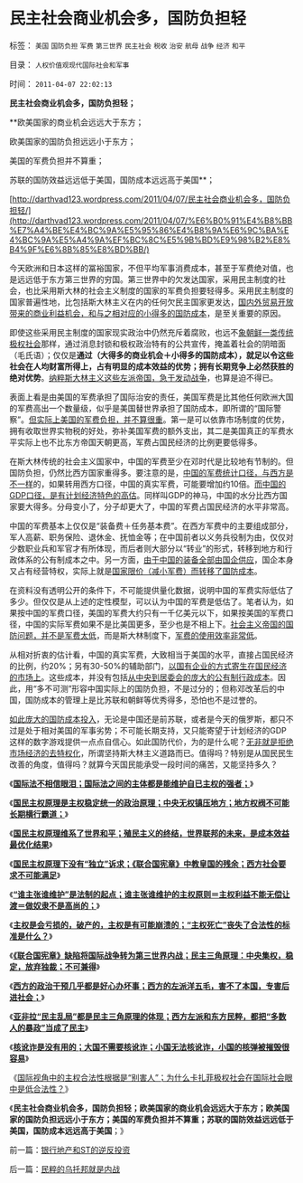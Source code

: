 # 民主社会商业机会多，国防负担轻

标签： `美国` `国防负担` `军费` `第三世界` `民主社会` `税收` `治安` `航母` `战争` `经济` `和平` 

目录： `人权价值观现代国际社会和军事`

时间： `2011-04-07 22:02:13`

**民主社会商业机会多，国防负担轻；**

**欧美国家的商业机会远远大于东方；

欧美国家的国防负担远远小于东方；

美国的军费负担并不算重；

苏联的国防效益远远低于美国，国防成本远远高于美国**；

[http://darthvad123.wordpress.com/2011/04/07/民主社会商业机会多，国防负担轻/](http://darthvad123.wordpress.com/2011/04/07/%E6%B0%91%E4%B8%BB%E7%A4%BE%E4%BC%9A%E5%95%86%E4%B8%9A%E6%9C%BA%E4%BC%9A%E5%A4%9A%EF%BC%8C%E5%9B%BD%E9%98%B2%E8%B4%9F%E6%8B%85%E8%BD%BB/)

今天欧洲和日本这样的冨裕国家，不但平均军事消费成本，甚至于军费绝对值，也是远远低于东方第三世界的穷国。第三世界中的欠发达国家，采用民主制度的社会，也比采用斯大林的社会主义制度的国家的军费负担要轻得多。采用民主制度的国家普遍性地，比包括斯大林主义在内的任何欠民主国家更发达，[国内外贸易开放带来的商业利益机会，和与之相对应的小得多的国防成本](../../../2011/3/5/交换创造和平，生产制造战争.md)，是至关重要的原因。

即使这些采用民主制度的国家现实政治中仍然充斥着腐败，也远不[象朝鲜一类传统极权社会](../../../2009/7/27/可爱右派越辩越黑.md)那样，通过消息封锁和极权政治特有的公共宣传，掩盖着社会的阴暗面（毛氏语）；仅仅是**通过（大得多的商业机会＋小得多的国防成本），就足以令这些社会在人均财富所得上，占有明显的成本效益的优势；拥有长期竞争上必然获胜的绝对优势**。[纳粹斯大林主义这些左派帝国，急于发动战争](../../../2009/12/13/希特勒德国低效地浪费了百年市场经济的积累.md)，也算是迫不得已。

表面上看是由美国的军费承担了国际治安的责任，美国军费是比其他任何欧洲大国的军费高出一个数量级，似乎是美国替世界承担了国防成本，即所谓的“国际警察”。[但实际上美国的军费负担，并不算很重](../../../2011/1/6/美国是税收最轻赤字最小的国家.md)。第一是可以依靠市场制度的优势，拥有收取世界实物税的好处，弥补美国军费的额外支出，其二是美国真正的军费水平实际上也不比东方帝国天朝更高，军费占国民经济的比例更要低得多。

在斯大林传统的社会主义国家中，中国的军费至少在邓时代是比较地有节制的。但国防负担，仍然比西方国家重得多。要注意的是，[中国的军费统计口径，与西方是不一样](../../../2010/9/3/罗马高军费低津贴：真实的军费水平.md)的，如果转用西方口径，中国的真实军费，可能要增加约10倍。[而中国的GDP口径，是有计划经济特色的高估](../../../2010/4/23/外国的需求是需求，自已的需求不是需求.md)。同样叫GDP的神马，中国的水分比西方国家要大得多。分母变小了，分子却更大了，中国的军费占国民经济的水平非常高。

中国的军费基本上仅仅是“装备费＋任务基本费”。在西方军费中的主要组成部分，军人高薪、职务保险、退休金、抚恤金等；在中国前者以义务兵役制为由，仅仅对少数职业兵和军官才有所体现，而后者则大部分以“转业”的形式，转移到地方和行政体系的公有制成本之中。另一方面，[由于中国的装备全部由国企供应](../../../2011/2/11/国企卖国非情愿，不得不卖国！.md)，国企本身又占有经营特权，实际上就是[国家限价（减小军费）而转移了国防成本](../../../2008/9/27/太空轨道上的面子工程.md)。

在资料没有透明公开的条件下，不可能提供量化数据，说明中国的军费实际低估了多少。但仅仅是从上述的定性模型，可以认为中国的军费是低估了。笔者认为，如果按中国的军费口径，美国的军费大约只有一千亿美元以下，如果按美国的军费口径，中国的实际军费如果不是比美国更多，至少也是不相上下。[社会主义帝国的国防问题，并不是军费太低](../../../2010/9/1/被军费压垮的罗马帝国;民族主义的经济政治动机.md)，而是斯大林制度下，[军费的使用效率非常低](../../../2009/12/24/战场生命汇率和国际贸易汇率等价关系.md)。

从相对折衷的估计看，中国的真实军费，大致相当于美国的水平，直接占国民经济的比例，约20%；另有30-50%的辅助部门，[以国有企业的方式寄生在国民经济的市场上](../../../2009/7/22/国企是否造大造强的内宅英雄.md)。这些成本，并没有包括[从中央到居委会的庞大的公有制行政成本](../../../2009/7/13/为什么减少行政成本就是增强国力.md)。因此，用“多不可测”形容中国实际上的国防负担，不是过分的；但称邓改革后的中国，国防成本的管理上是比苏联和朝鲜等优秀得多，恐怕也不是过誉的。

[如此庞大的国防成本投入](../../../2009/12/25/自力更生国防建设是小农意识历史经验.md)，无论是中国还是前苏联，或者是今天的俄罗斯，都只不过是处于相对美国的军事劣势；不可能长期支持，又只能寄望于计划经济的GDP这样的数字游戏提供一点点自信心。如此国防代价，为的是什么呢？[无非就是拒绝市场经济的去特权化](../../../2009/7/13/为什么减少行政成本就是增强国力.md)，所谓坚持斯大林主义道路而已。值得吗？特别是从国民民生改善的角度，值得吗？就算今天国民能承受一段时间的痛苦，又能坚持多久？

《[**国际法不相信眼泪；国际法之间的主体都是能维护自已主权的强者；**](../../../2011/4/2/国际法不相信眼泪，主权无弱者.md)》

《[**国民主权原理是主权稳定统一的政治原理；中央无权镇压地方；地方权阀不可能长期横行霸道；**](../../../2011/4/2/国民主权原理就是稳定的统一.md)》

《[**国民主权原理维系了世界和平；殖民主义的终结，世界联邦的未来，是成本效益最优化结果**](../../../2011/4/2/国民主权原理维系了世界和平.md)》

《[**国民主权原理下没有“独立”诉求；《联合国宪章》中教皇国的残余；西方社会要求不可能满足**](../../../2011/4/3/国民主权原理下没有“独立”诉求.md)》

《[**“谁主张谁维护”是法制的起点；谁主张谁维护的主权原则＝主权利益不能无偿让渡＝做奴隶不是高尚的；**](../../../2011/4/3/“谁主张谁维护”是法制的起点.md)》

《[**主权是会亏损的，破产的，主权是有可能崩溃的；“主权死亡”丧失了合法性的标准是什么？**](../../../2011/4/3/不可侵犯的主权会死亡吗？.md)》

《[**《联合国宪章》缺陷将国际战争转为第三世界内战；民主三角原理：中央集权，稳定，放弃独裁；不可兼得**](../../../2011/4/5/西方出口民主，东方进口内战.md)》

《[**西方的政治干预几乎都是好心办坏事；西方的左派洋五毛，害不了本国，专害后进社会；**](../../../2011/4/5/西方洋五毛专门坑害后进社会.md)》

《[**亚非拉“民主乱局”都是民主三角原理的体现；西方左派和东方民粹，都把“多数人的暴政”当成了民主**](../../../2011/4/5/二战后亚非拉“民主乱局”的三角原理.md)》

《[**核讹诈是没有用的；大国不需要核讹诈；小国无法核讹诈，小国的核弹被摧毁很容易**](../../../2011/4/6/核讹诈是没有用的.md)》

《[国际视角中的主权合法性根据是“别害人”；为什么卡扎菲极权社会在国际社会眼中是低合法性？](../../../2011/4/6/为什么卡扎菲极权被认为低合法性.md)》

《**民主社会商业机会多，国防负担轻；欧美国家的商业机会远远大于东方；欧美国家的国防负担远远小于东方；美国的军费负担并不算重；苏联的国防效益远远低于美国，国防成本远远高于美国**；》



前一篇：[银行地产和ST的逆反投资](../../../2011/4/7/银行地产和ST的逆反投资.md)

后一篇：[民粹的乌托邦就是内战](../../../2011/4/7/民粹的乌托邦就是内战.md)